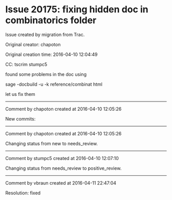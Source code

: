 # Issue 20175: fixing hidden doc in combinatorics folder

Issue created by migration from Trac.

Original creator: chapoton

Original creation time: 2016-04-10 12:04:49

CC:  tscrim stumpc5

found some problems in the doc using

sage -docbuild -u -k reference/combinat html

let us fix them


---

Comment by chapoton created at 2016-04-10 12:05:26

New commits:


---

Comment by chapoton created at 2016-04-10 12:05:26

Changing status from new to needs_review.


---

Comment by stumpc5 created at 2016-04-10 12:07:10

Changing status from needs_review to positive_review.


---

Comment by vbraun created at 2016-04-11 22:47:04

Resolution: fixed
